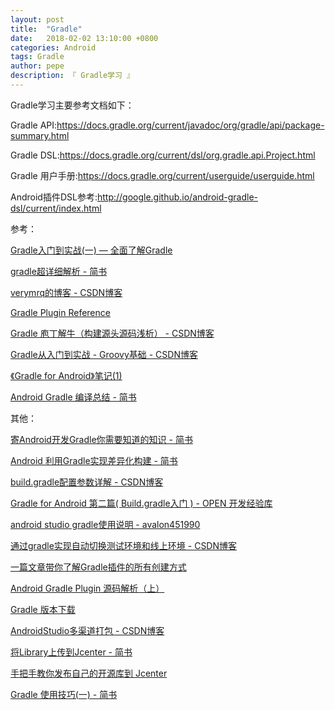 ```yaml
---
layout: post
title:  "Gradle"
date:   2018-02-02 13:10:00 +0800
categories: Android
tags: Gradle
author: pepe
description: 『 Gradle学习 』
---
```


Gradle学习主要参考文档如下：

Gradle API:https://docs.gradle.org/current/javadoc/org/gradle/api/package-summary.html

Gradle DSL:https://docs.gradle.org/current/dsl/org.gradle.api.Project.html

Gradle 用户手册:https://docs.gradle.org/current/userguide/userguide.html

Android插件DSL参考:http://google.github.io/android-gradle-dsl/current/index.html

参考：

[Gradle入门到实战(一) — 全面了解Gradle](https://mp.weixin.qq.com/s?__biz=Mzg2NzAwMjY4MQ==&mid=2247483789&idx=1&sn=4b3bb2ab721c8ed7e05f1e8b2e0fbf70&chksm=ce4371dbf934f8cd7c484e8c5356d299bbd5d7790ee11bb0da9725068fa8e4b895f87379949f&token=655420148&lang=zh_CN#rd)

[gradle超详细解析 - 简书](https://www.jianshu.com/p/822e44a5ea97)

[verymrq的博客 - CSDN博客](https://blog.csdn.net/verymrq/article/category/7679772)


[Gradle Plugin Reference](https://docs.gradle.org/current/userguide/plugin_reference.html)



[Gradle 庖丁解牛（构建源头源码浅析） - CSDN博客](https://blog.csdn.net/yanbober/article/details/60584621)

[Gradle从入门到实战 - Groovy基础 - CSDN博客](https://blog.csdn.net/singwhatiwanna/article/details/76084580)

[《Gradle for Android》笔记(1)](https://blog.kyleduo.com/2016/12/23/gradle-for-android-1-getting-started/)

[Android Gradle 编译总结 - 简书](https://www.jianshu.com/p/798e14fdf85d)

其他：

[寄Android开发Gradle你需要知道的知识 - 简书](https://www.jianshu.com/p/8b8a550246bd)

[Android 利用Gradle实现差异化构建 - 简书](https://www.jianshu.com/p/80e1f4a80d06)

[build.gradle配置参数详解 - CSDN博客](http://blog.csdn.net/baidu_31093133/article/details/51860637)

[Gradle for Android 第二篇( Build.gradle入门 ) - OPEN 开发经验库](http://www.open-open.com/lib/view/open1452003831198.html)

[android studio gradle使用说明 - avalon451990](https://my.oschina.net/u/1186928/blog/744302)

[通过gradle实现自动切换测试环境和线上环境 - CSDN博客](https://blog.csdn.net/qifengdeqingchen/article/details/78032560)

[一篇文章带你了解Gradle插件的所有创建方式](https://mp.weixin.qq.com/s/KCpl0CNgwMv0CgvbadNK6A)

[Android Gradle Plugin 源码解析（上）](https://mp.weixin.qq.com/s/aqo6ueTUxEOdGx5tyzQrPQ)

[Gradle 版本下载](http://services.gradle.org/distributions/)

[AndroidStudio多渠道打包 - CSDN博客](https://blog.csdn.net/zyw_java/article/details/61420290)

[将Library上传到Jcenter - 简书](https://www.jianshu.com/p/0ba8960f80a9)

[手把手教你发布自己的开源库到 Jcenter](https://mp.weixin.qq.com/s?__biz=MzIwMTAzMTMxMg==&mid=2649492998&idx=1&sn=015de305fa8cb125caf25d072165f6e8&chksm=8eec85f9b99b0cef30052e7333129ee1ffbba1600ebe5529b05c7d67a7690438ae7180acc804&scene=21#wechat_redirect)

[Gradle 使用技巧(一) - 简书](https://www.jianshu.com/p/3cc11a93dfa2)

